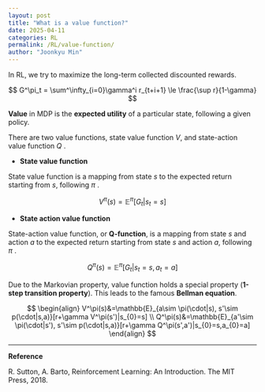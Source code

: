 ```yaml
---
layout: post
title: "What is a value function?"
date: 2025-04-11
categories: RL
permalink: /RL/value-function/
author: "Joonkyu Min"
---
```


In RL, we try to maximize the long-term collected discounted rewards.

$$
G^\pi_t = \sum^\infty_{i=0}\gamma^i r_{t+i+1} \le \frac{\sup r}{1-\gamma}
$$

**Value** in MDP is the **expected utility** of a particular state, following a given policy.

There are two value functions, state value function $V$, and state-action value function $Q$ .

- **State value function**

State value function is a mapping from state $s$ to the expected return starting from $s$, following $\pi$ .

$$
V^\pi(s)=\mathbb{E}^\pi[G_t|s_{t}=s]
$$


- **State action value function**

State-action value function, or **Q-function**, is a mapping from state $s$ and action $a$ to the expected return starting from state $s$ and action $a$, following $\pi$ .

$$
Q^\pi(s)=\mathbb{E}^\pi[G_t|s_{t}=s,a_{t}=a]
$$

Due to the Markovian property, value function holds a special property (**1-step transition property**).
This leads to the famous **Bellman equation**.

$$
\begin{align}
V^\pi(s)&=\mathbb{E}_{a\sim \pi(\cdot|s), s'\sim p(\cdot|s,a)}[r+\gamma V^\pi(s')|s_{0}=s] \\
Q^\pi(s)&=\mathbb{E}_{a'\sim \pi(\cdot|s'), s'\sim p(\cdot|s,a)}[r+\gamma Q^\pi(s',a')|s_{0}=s,a_{0}=a]
\end{align}
$$


---

**Reference**

R. Sutton, A. Barto, Reinforcement Learning: An Introduction. The MIT Press, 2018.
